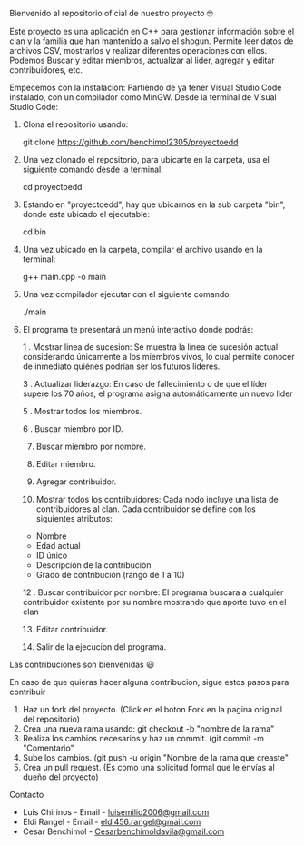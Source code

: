 Bienvenido al repositorio oficial de nuestro proyecto 🤓

Este proyecto es una aplicación en C++ para gestionar información sobre el clan y la familia que han mantenido a salvo el shogun. Permite leer datos de archivos CSV, mostrarlos y realizar diferentes operaciones con ellos. Podemos Buscar y editar miembros, actualizar al lider, agregar y editar contribuidores, etc.

Empecemos con la instalacion:
Partiendo de ya tener Visual Studio Code instalado, con un compilador como MinGW.
Desde la terminal de Visual Studio Code:

1. Clona el repositorio usando:

   git clone https://github.com/benchimol2305/proyectoedd

2. Una vez clonado el repositorio, para ubicarte en la carpeta, usa el siguiente comando desde la terminal:
   
   cd proyectoedd
   
3. Estando en "proyectoedd", hay que ubicarnos en la sub carpeta "bin", donde esta ubicado el ejecutable:

   cd bin
   
4. Una vez ubicado en la carpeta, compilar el archivo usando en la terminal:

   g++ main.cpp -o main

5. Una vez compilador ejecutar con el siguiente comando:

    ./main
  
6. El programa te presentará un menú interactivo donde podrás:

   1 . Mostrar linea de sucesion: Se muestra la línea de sucesión actual considerando únicamente a los miembros vivos,
      lo cual permite conocer de inmediato quiénes podrían ser los futuros líderes.
   
   3 . Actualizar liderazgo: En caso de fallecimiento o de que el líder supere los 70 años,
      el programa asigna automáticamente un nuevo lider
     
   5 . Mostrar todos los miembros.

   6 . Buscar miembro por ID.

   7. Buscar miembro por nombre.

   8. Editar miembro.

   9. Agregar contribuidor.

   10. Mostrar todos los contribuidores:  Cada nodo incluye una lista de contribuidores al clan. Cada contribuidor se define con los 
   siguientes atributos:  
     - Nombre  
     - Edad actual  
     - ID único  
     - Descripción de la contribución  
     - Grado de contribución (rango de 1 a 10)  

   12 . Buscar contribuidor por nombre: El programa buscara a cualquier contribuidor existente por su nombre mostrando que aporte tuvo en el clan 

   13. Editar contribuidor.

   14. Salir de la ejecucion del programa.

Las contribuciones son bienvenidas 😃 

En caso de que quieras hacer alguna contribucion, sigue estos pasos para contribuir

1. Haz un fork del proyecto. (Click en el boton Fork en la pagina original del repositorio)
2. Crea una nueva rama usando: git checkout -b "nombre de la rama"
3. Realiza los cambios necesarios y haz un commit. (git commit -m "Comentario"
4. Sube los cambios. (git push -u origin "Nombre de la rama que creaste"
5. Crea un pull request. (Es como una solicitud formal que le envías al dueño del proyecto)

Contacto
- Luis Chirinos - Email - luisemilio2006@gmail.com
- Eldi Rangel - Email - eldi456.rangel@gmail.com
- Cesar Benchimol - Cesarbenchimoldavila@gmail.com


